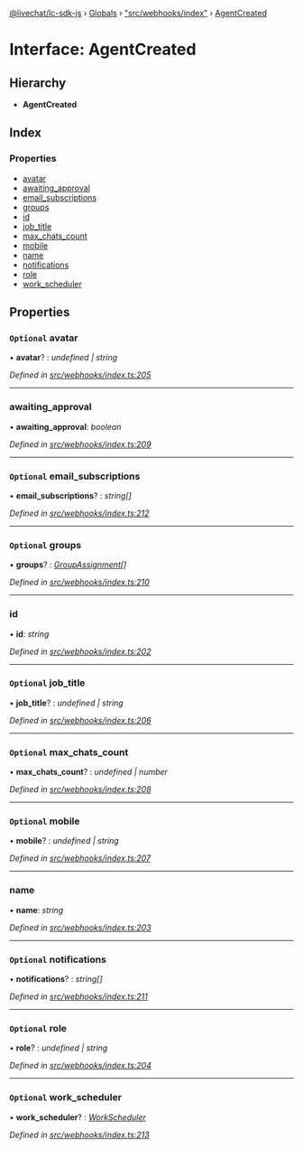 [@livechat/lc-sdk-js](../README.md) › [Globals](../globals.md) › ["src/webhooks/index"](../modules/_src_webhooks_index_.md) › [AgentCreated](_src_webhooks_index_.agentcreated.md)

# Interface: AgentCreated

## Hierarchy

* **AgentCreated**

## Index

### Properties

* [avatar](_src_webhooks_index_.agentcreated.md#optional-avatar)
* [awaiting_approval](_src_webhooks_index_.agentcreated.md#awaiting_approval)
* [email_subscriptions](_src_webhooks_index_.agentcreated.md#optional-email_subscriptions)
* [groups](_src_webhooks_index_.agentcreated.md#optional-groups)
* [id](_src_webhooks_index_.agentcreated.md#id)
* [job_title](_src_webhooks_index_.agentcreated.md#optional-job_title)
* [max_chats_count](_src_webhooks_index_.agentcreated.md#optional-max_chats_count)
* [mobile](_src_webhooks_index_.agentcreated.md#optional-mobile)
* [name](_src_webhooks_index_.agentcreated.md#name)
* [notifications](_src_webhooks_index_.agentcreated.md#optional-notifications)
* [role](_src_webhooks_index_.agentcreated.md#optional-role)
* [work_scheduler](_src_webhooks_index_.agentcreated.md#optional-work_scheduler)

## Properties

### `Optional` avatar

• **avatar**? : *undefined | string*

*Defined in [src/webhooks/index.ts:205](https://github.com/livechat/lc-sdk-js/blob/de56f05/src/webhooks/index.ts#L205)*

___

###  awaiting_approval

• **awaiting_approval**: *boolean*

*Defined in [src/webhooks/index.ts:209](https://github.com/livechat/lc-sdk-js/blob/de56f05/src/webhooks/index.ts#L209)*

___

### `Optional` email_subscriptions

• **email_subscriptions**? : *string[]*

*Defined in [src/webhooks/index.ts:212](https://github.com/livechat/lc-sdk-js/blob/de56f05/src/webhooks/index.ts#L212)*

___

### `Optional` groups

• **groups**? : *[GroupAssignment](_src_webhooks_index_.groupassignment.md)[]*

*Defined in [src/webhooks/index.ts:210](https://github.com/livechat/lc-sdk-js/blob/de56f05/src/webhooks/index.ts#L210)*

___

###  id

• **id**: *string*

*Defined in [src/webhooks/index.ts:202](https://github.com/livechat/lc-sdk-js/blob/de56f05/src/webhooks/index.ts#L202)*

___

### `Optional` job_title

• **job_title**? : *undefined | string*

*Defined in [src/webhooks/index.ts:206](https://github.com/livechat/lc-sdk-js/blob/de56f05/src/webhooks/index.ts#L206)*

___

### `Optional` max_chats_count

• **max_chats_count**? : *undefined | number*

*Defined in [src/webhooks/index.ts:208](https://github.com/livechat/lc-sdk-js/blob/de56f05/src/webhooks/index.ts#L208)*

___

### `Optional` mobile

• **mobile**? : *undefined | string*

*Defined in [src/webhooks/index.ts:207](https://github.com/livechat/lc-sdk-js/blob/de56f05/src/webhooks/index.ts#L207)*

___

###  name

• **name**: *string*

*Defined in [src/webhooks/index.ts:203](https://github.com/livechat/lc-sdk-js/blob/de56f05/src/webhooks/index.ts#L203)*

___

### `Optional` notifications

• **notifications**? : *string[]*

*Defined in [src/webhooks/index.ts:211](https://github.com/livechat/lc-sdk-js/blob/de56f05/src/webhooks/index.ts#L211)*

___

### `Optional` role

• **role**? : *undefined | string*

*Defined in [src/webhooks/index.ts:204](https://github.com/livechat/lc-sdk-js/blob/de56f05/src/webhooks/index.ts#L204)*

___

### `Optional` work_scheduler

• **work_scheduler**? : *[WorkScheduler](../modules/_src_webhooks_index_.md#workscheduler)*

*Defined in [src/webhooks/index.ts:213](https://github.com/livechat/lc-sdk-js/blob/de56f05/src/webhooks/index.ts#L213)*
